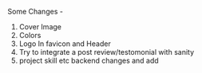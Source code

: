 Some Changes -

1) Cover Image 
2) Colors
3) Logo In favicon and Header
4) Try to integrate a post review/testomonial with sanity
5) project skill etc backend changes and add
